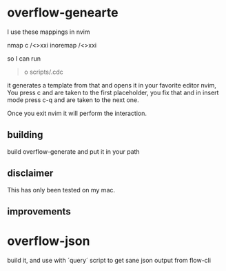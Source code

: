 # overflow-genearte

I use  these mappings in nvim

nmap <leader>c /<><cr>xxi
inoremap <silent><c-q> <esc>/<><cr>xxi

so I can run
> o scripts/<filename>.cdc

it generates a template from that and opens it in your favorite editor nvim, 
You press <leader>c and are taken to the first placeholder, you fix that and in insert mode press c-q and are taken to the next one. 

Once you exit nvim it will perform the interaction. 

## building
build overflow-generate and put it in your path


## disclaimer
This has only been tested on my mac. 


## improvements

# overflow-json

build it, and use with ´query´ script to get sane json output from flow-cli

